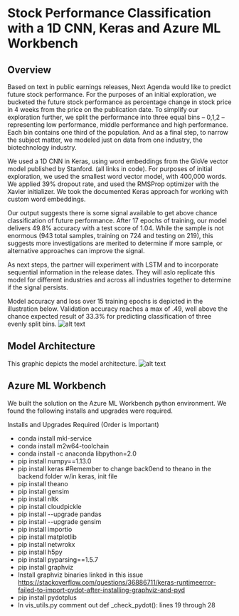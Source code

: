 # Stock Performance Classification with a 1D CNN, Keras and Azure ML Workbench

## Overview
Based on text in public earnings releases, Next Agenda would like to predict future stock performance.  For the purposes of an initial exploration, we bucketed the future stock performance as percentage change in stock price in 4 weeks from the price on the publication date.  To simplify our exploration further, we split the performance into three equal bins – 0,1,2 – representing low performance, middle performance and high performance.  Each bin contains one third of the population.    And as a final step, to narrow the subject matter, we modeled just on data from one industry, the biotechnology industry.

We used a 1D CNN in Keras, using word embeddings from the GloVe vector model published by Stanford.  (all links in code).  For purposes of initial exploration, we used the smallest word vector model, with 400,000 words.  We applied 39% dropout rate, and used the RMSProp optimizer with the Xavier initializer.  We took the documented Keras approach for working with custom word embeddings.  

Our output suggests there is some signal available to get above chance classification of future performance.  After 17 epochs of training, our model delivers 49.8% accuracy with a test score of 1.04.  While the sample is not enormous (943 total samples, training on 724 and testing on 219), this suggests more investigations are merited to determine if more sample, or alternative approaches can improve the signal.  

As next steps, the partner will experiment with LSTM and to incorporate sequential information in the release dates.  They will aslo replicate this model for different industries and across all industries together to determine if the signal persists.   

Model accuracy and loss over 15 training epochs is depicted in the illustration below.  Validation accuracy reaches a max of .49, well above the chance expected result of 33.3% for predicting classification of three evenly split bins.
![alt text](https://github.com/SingingData/StockPerformanceClassification/blob/master/images/Model_Training_accuracyandloss.png)
 
## Model Architecture
This graphic depicts the model architecture.
![alt text](https://github.com/SingingData/StockPerformanceClassification/blob/master/modelarchitecture.png)

## Azure ML Workbench
We built the solution on the Azure ML Workbench python environment.  We found the following installs and upgrades were required.

Installs and Upgrades Required (Order is Important)
- conda install mkl-service
- conda install m2w64-toolchain
- conda install -c anaconda libpython=2.0
- pip install numpy==1.13.0
- pip install keras #Remember to change back0end to theano in the backend folder w/in keras, init file
- pip install theano
- pip install gensim
- pip install nltk
- pip install cloudpickle
- pip install --upgrade pandas
- pip install --upgrade gensim
- pip install importio
- pip install matplotlib
- pip install netwrokx
- pip install h5py
- pip install pyparsing==1.5.7
- pip install graphviz
- Install graphviz binaries linked in this issue https://stackoverflow.com/questions/36886711/keras-runtimeerror-failed-to-import-pydot-after-installing-graphviz-and-pyd
- pip install pydotplus
- In vis_utils.py comment out def _check_pydot(): lines 19 through 28


